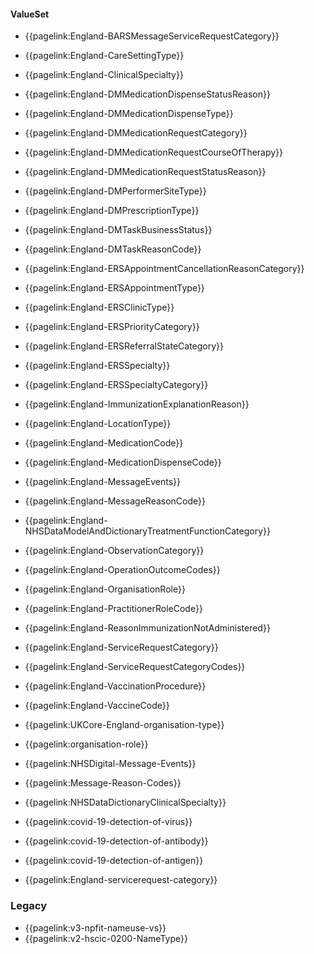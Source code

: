 #### ValueSet


- {{pagelink:England-BARSMessageServiceRequestCategory}}
- {{pagelink:England-CareSettingType}}
- {{pagelink:England-ClinicalSpecialty}}
- {{pagelink:England-DMMedicationDispenseStatusReason}}
- {{pagelink:England-DMMedicationDispenseType}}
- {{pagelink:England-DMMedicationRequestCategory}}
- {{pagelink:England-DMMedicationRequestCourseOfTherapy}}
- {{pagelink:England-DMMedicationRequestStatusReason}}
- {{pagelink:England-DMPerformerSiteType}}
- {{pagelink:England-DMPrescriptionType}}
- {{pagelink:England-DMTaskBusinessStatus}}
- {{pagelink:England-DMTaskReasonCode}}
- {{pagelink:England-ERSAppointmentCancellationReasonCategory}}
- {{pagelink:England-ERSAppointmentType}}
- {{pagelink:England-ERSClinicType}}
- {{pagelink:England-ERSPriorityCategory}}
- {{pagelink:England-ERSReferralStateCategory}}
- {{pagelink:England-ERSSpecialty}}
- {{pagelink:England-ERSSpecialtyCategory}}
- {{pagelink:England-ImmunizationExplanationReason}}
- {{pagelink:England-LocationType}}
- {{pagelink:England-MedicationCode}}
- {{pagelink:England-MedicationDispenseCode}}
- {{pagelink:England-MessageEvents}}
- {{pagelink:England-MessageReasonCode}}
- {{pagelink:England-NHSDataModelAndDictionaryTreatmentFunctionCategory}}
- {{pagelink:England-ObservationCategory}}
- {{pagelink:England-OperationOutcomeCodes}}
- {{pagelink:England-OrganisationRole}}
- {{pagelink:England-PractitionerRoleCode}}
- {{pagelink:England-ReasonImmunizationNotAdministered}}
- {{pagelink:England-ServiceRequestCategory}}
- {{pagelink:England-ServiceRequestCategoryCodes}}
- {{pagelink:England-VaccinationProcedure}}
- {{pagelink:England-VaccineCode}}





- {{pagelink:UKCore-England-organisation-type}}
- {{pagelink:organisation-role}}
- {{pagelink:NHSDigital-Message-Events}}
- {{pagelink:Message-Reason-Codes}}
- {{pagelink:NHSDataDictionaryClinicalSpecialty}}
- {{pagelink:covid-19-detection-of-virus}}
- {{pagelink:covid-19-detection-of-antibody}}
- {{pagelink:covid-19-detection-of-antigen}}
- {{pagelink:England-servicerequest-category}}

### Legacy

- {{pagelink:v3-npfit-nameuse-vs}}
- {{pagelink:v2-hscic-0200-NameType}}
